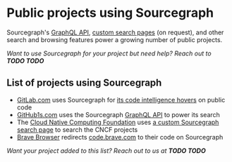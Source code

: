 # Public projects using Sourcegraph

Sourcegraph's [GraphQL API](https://docs.sourcegraph.com/api/graphql), [custom search pages](https://sourcegraph.com/cncf) (on request), and other search and browsing features power a growing number of public projects. 

_Want to use Sourcegraph for your project but need help? Reach out to **TODO TODO**_

## List of projects using Sourcegraph 

- [GitLab.com](https://gitlab.com/) uses Sourcegraph for [its code intelligence hovers](https://docs.gitlab.com/ee/integration/sourcegraph.html#sourcegraph-for-gitlabcom) on public code
- [GitHub1s.com](https://github1s.com/) uses the Sourcegraph [GraphQL API](https://docs.sourcegraph.com/api/graphql) to power its search
- The [Cloud Native Computing Foundation](https://www.cncf.io/) uses [a custom Sourcegraph search page](https://sourcegraph.com/cncf) to search the CNCF projects
- [Brave Browser](https://brave.com/) redirects [code.brave.com](https://code.brave.com) to their code on Sourcegraph

_Want your project added to this list? Reach out to us at **TODO TODO**_